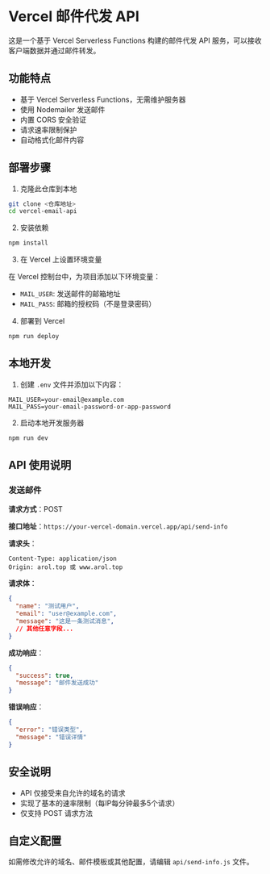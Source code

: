 # Vercel 邮件代发 API

这是一个基于 Vercel Serverless Functions 构建的邮件代发 API 服务，可以接收客户端数据并通过邮件转发。

## 功能特点

- 基于 Vercel Serverless Functions，无需维护服务器
- 使用 Nodemailer 发送邮件
- 内置 CORS 安全验证
- 请求速率限制保护
- 自动格式化邮件内容

## 部署步骤

1. 克隆此仓库到本地

```bash
git clone <仓库地址>
cd vercel-email-api
```

2. 安装依赖

```bash
npm install
```

3. 在 Vercel 上设置环境变量

在 Vercel 控制台中，为项目添加以下环境变量：

- `MAIL_USER`: 发送邮件的邮箱地址
- `MAIL_PASS`: 邮箱的授权码（不是登录密码）

4. 部署到 Vercel

```bash
npm run deploy
```

## 本地开发

1. 创建 `.env` 文件并添加以下内容：

```
MAIL_USER=your-email@example.com
MAIL_PASS=your-email-password-or-app-password
```

2. 启动本地开发服务器

```bash
npm run dev
```

## API 使用说明

### 发送邮件

**请求方式**：POST

**接口地址**：`https://your-vercel-domain.vercel.app/api/send-info`

**请求头**：
```
Content-Type: application/json
Origin: arol.top 或 www.arol.top
```

**请求体**：
```json
{
  "name": "测试用户",
  "email": "user@example.com",
  "message": "这是一条测试消息",
  // 其他任意字段...
}
```

**成功响应**：
```json
{
  "success": true,
  "message": "邮件发送成功"
}
```

**错误响应**：
```json
{
  "error": "错误类型",
  "message": "错误详情"
}
```

## 安全说明

- API 仅接受来自允许的域名的请求
- 实现了基本的速率限制（每IP每分钟最多5个请求）
- 仅支持 POST 请求方法

## 自定义配置

如需修改允许的域名、邮件模板或其他配置，请编辑 `api/send-info.js` 文件。